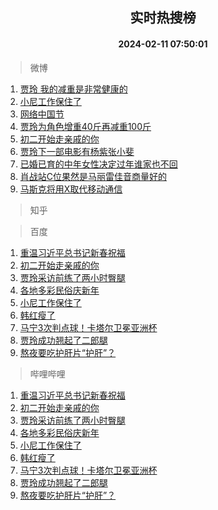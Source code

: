<div align="center"><h2>实时热搜榜</h2><h4>2024-02-11 07:50:01</h4></div>

> 微博  

1. [贾玲 我的减重是非常健康的](https://s.weibo.com/weibo?q=%E8%B4%BE%E7%8E%B2%20%E6%88%91%E7%9A%84%E5%87%8F%E9%87%8D%E6%98%AF%E9%9D%9E%E5%B8%B8%E5%81%A5%E5%BA%B7%E7%9A%84&t=31&band_rank=1&Refer=top)<br />
2. [小尼工作保住了](https://s.weibo.com/weibo?q=%23%E5%B0%8F%E5%B0%BC%E5%B7%A5%E4%BD%9C%E4%BF%9D%E4%BD%8F%E4%BA%86%23&t=31&band_rank=2&Refer=top)<br />
3. [网络中国节](https://s.weibo.com/weibo?q=%23%E7%BD%91%E7%BB%9C%E4%B8%AD%E5%9B%BD%E8%8A%82%23&t=31&band_rank=3&Refer=top)<br />
4. [贾玲为角色增重40斤再减重100斤](https://s.weibo.com/weibo?q=%23%E8%B4%BE%E7%8E%B2%E4%B8%BA%E8%A7%92%E8%89%B2%E5%A2%9E%E9%87%8D40%E6%96%A4%E5%86%8D%E5%87%8F%E9%87%8D100%E6%96%A4%23&t=31&band_rank=4&Refer=top)<br />
5. [初二开始走亲戚的你](https://s.weibo.com/weibo?q=%E5%88%9D%E4%BA%8C%E5%BC%80%E5%A7%8B%E8%B5%B0%E4%BA%B2%E6%88%9A%E7%9A%84%E4%BD%A0&t=31&band_rank=5&Refer=top)<br />
6. [贾玲下一部电影有杨紫张小斐](https://s.weibo.com/weibo?q=%23%E8%B4%BE%E7%8E%B2%E4%B8%8B%E4%B8%80%E9%83%A8%E7%94%B5%E5%BD%B1%E6%9C%89%E6%9D%A8%E7%B4%AB%E5%BC%A0%E5%B0%8F%E6%96%90%23&t=31&band_rank=6&Refer=top)<br />
7. [已婚已育的中年女性决定过年谁家也不回](https://s.weibo.com/weibo?q=%23%E5%B7%B2%E5%A9%9A%E5%B7%B2%E8%82%B2%E7%9A%84%E4%B8%AD%E5%B9%B4%E5%A5%B3%E6%80%A7%E5%86%B3%E5%AE%9A%E8%BF%87%E5%B9%B4%E8%B0%81%E5%AE%B6%E4%B9%9F%E4%B8%8D%E5%9B%9E%23&t=31&band_rank=7&Refer=top)<br />
8. [肖战站C位果然是马丽雷佳音商量好的](https://s.weibo.com/weibo?q=%23%E8%82%96%E6%88%98%E7%AB%99C%E4%BD%8D%E6%9E%9C%E7%84%B6%E6%98%AF%E9%A9%AC%E4%B8%BD%E9%9B%B7%E4%BD%B3%E9%9F%B3%E5%95%86%E9%87%8F%E5%A5%BD%E7%9A%84%23&t=31&band_rank=8&Refer=top)<br />
9. [马斯克将用X取代移动通信](https://s.weibo.com/weibo?q=%23%E9%A9%AC%E6%96%AF%E5%85%8B%E5%B0%86%E7%94%A8X%E5%8F%96%E4%BB%A3%E7%A7%BB%E5%8A%A8%E9%80%9A%E4%BF%A1%23&t=31&band_rank=9&Refer=top)<br />

> 知乎  


> 百度  

1. [重温习近平总书记新春祝福](https://www.baidu.com/s?wd=%E9%87%8D%E6%B8%A9%E4%B9%A0%E8%BF%91%E5%B9%B3%E6%80%BB%E4%B9%A6%E8%AE%B0%E6%96%B0%E6%98%A5%E7%A5%9D%E7%A6%8F&sa=fyb_news&rsv_dl=fyb_news)<br />
2. [初二开始走亲戚的你](https://www.baidu.com/s?wd=%E5%88%9D%E4%BA%8C%E5%BC%80%E5%A7%8B%E8%B5%B0%E4%BA%B2%E6%88%9A%E7%9A%84%E4%BD%A0&sa=fyb_news&rsv_dl=fyb_news)<br />
3. [贾玲采访前练了两小时臀腿](https://www.baidu.com/s?wd=%E8%B4%BE%E7%8E%B2%E9%87%87%E8%AE%BF%E5%89%8D%E7%BB%83%E4%BA%86%E4%B8%A4%E5%B0%8F%E6%97%B6%E8%87%80%E8%85%BF&sa=fyb_news&rsv_dl=fyb_news)<br />
4. [各地多彩民俗庆新年](https://www.baidu.com/s?wd=%E5%90%84%E5%9C%B0%E5%A4%9A%E5%BD%A9%E6%B0%91%E4%BF%97%E5%BA%86%E6%96%B0%E5%B9%B4&sa=fyb_news&rsv_dl=fyb_news)<br />
5. [小尼工作保住了](https://www.baidu.com/s?wd=%E5%B0%8F%E5%B0%BC%E5%B7%A5%E4%BD%9C%E4%BF%9D%E4%BD%8F%E4%BA%86&sa=fyb_news&rsv_dl=fyb_news)<br />
6. [韩红瘦了](https://www.baidu.com/s?wd=%E9%9F%A9%E7%BA%A2%E7%98%A6%E4%BA%86&sa=fyb_news&rsv_dl=fyb_news)<br />
7. [马宁3次判点球！卡塔尔卫冕亚洲杯](https://www.baidu.com/s?wd=%E9%A9%AC%E5%AE%813%E6%AC%A1%E5%88%A4%E7%82%B9%E7%90%83%EF%BC%81%E5%8D%A1%E5%A1%94%E5%B0%94%E5%8D%AB%E5%86%95%E4%BA%9A%E6%B4%B2%E6%9D%AF&sa=fyb_news&rsv_dl=fyb_news)<br />
8. [贾玲成功翘起了二郎腿](https://www.baidu.com/s?wd=%E8%B4%BE%E7%8E%B2%E6%88%90%E5%8A%9F%E7%BF%98%E8%B5%B7%E4%BA%86%E4%BA%8C%E9%83%8E%E8%85%BF&sa=fyb_news&rsv_dl=fyb_news)<br />
9. [熬夜要吃护肝片“护肝”？](https://www.baidu.com/s?wd=%E7%86%AC%E5%A4%9C%E8%A6%81%E5%90%83%E6%8A%A4%E8%82%9D%E7%89%87%E2%80%9C%E6%8A%A4%E8%82%9D%E2%80%9D%EF%BC%9F&sa=fyb_news&rsv_dl=fyb_news)<br />

> 哔哩哔哩  

1. [重温习近平总书记新春祝福](https://www.baidu.com/s?wd=%E9%87%8D%E6%B8%A9%E4%B9%A0%E8%BF%91%E5%B9%B3%E6%80%BB%E4%B9%A6%E8%AE%B0%E6%96%B0%E6%98%A5%E7%A5%9D%E7%A6%8F&sa=fyb_news&rsv_dl=fyb_news)<br />
2. [初二开始走亲戚的你](https://www.baidu.com/s?wd=%E5%88%9D%E4%BA%8C%E5%BC%80%E5%A7%8B%E8%B5%B0%E4%BA%B2%E6%88%9A%E7%9A%84%E4%BD%A0&sa=fyb_news&rsv_dl=fyb_news)<br />
3. [贾玲采访前练了两小时臀腿](https://www.baidu.com/s?wd=%E8%B4%BE%E7%8E%B2%E9%87%87%E8%AE%BF%E5%89%8D%E7%BB%83%E4%BA%86%E4%B8%A4%E5%B0%8F%E6%97%B6%E8%87%80%E8%85%BF&sa=fyb_news&rsv_dl=fyb_news)<br />
4. [各地多彩民俗庆新年](https://www.baidu.com/s?wd=%E5%90%84%E5%9C%B0%E5%A4%9A%E5%BD%A9%E6%B0%91%E4%BF%97%E5%BA%86%E6%96%B0%E5%B9%B4&sa=fyb_news&rsv_dl=fyb_news)<br />
5. [小尼工作保住了](https://www.baidu.com/s?wd=%E5%B0%8F%E5%B0%BC%E5%B7%A5%E4%BD%9C%E4%BF%9D%E4%BD%8F%E4%BA%86&sa=fyb_news&rsv_dl=fyb_news)<br />
6. [韩红瘦了](https://www.baidu.com/s?wd=%E9%9F%A9%E7%BA%A2%E7%98%A6%E4%BA%86&sa=fyb_news&rsv_dl=fyb_news)<br />
7. [马宁3次判点球！卡塔尔卫冕亚洲杯](https://www.baidu.com/s?wd=%E9%A9%AC%E5%AE%813%E6%AC%A1%E5%88%A4%E7%82%B9%E7%90%83%EF%BC%81%E5%8D%A1%E5%A1%94%E5%B0%94%E5%8D%AB%E5%86%95%E4%BA%9A%E6%B4%B2%E6%9D%AF&sa=fyb_news&rsv_dl=fyb_news)<br />
8. [贾玲成功翘起了二郎腿](https://www.baidu.com/s?wd=%E8%B4%BE%E7%8E%B2%E6%88%90%E5%8A%9F%E7%BF%98%E8%B5%B7%E4%BA%86%E4%BA%8C%E9%83%8E%E8%85%BF&sa=fyb_news&rsv_dl=fyb_news)<br />
9. [熬夜要吃护肝片“护肝”？](https://www.baidu.com/s?wd=%E7%86%AC%E5%A4%9C%E8%A6%81%E5%90%83%E6%8A%A4%E8%82%9D%E7%89%87%E2%80%9C%E6%8A%A4%E8%82%9D%E2%80%9D%EF%BC%9F&sa=fyb_news&rsv_dl=fyb_news)<br />
